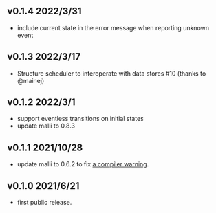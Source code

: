 ## v0.1.4 2022/3/31

- include current state in the error message when reporting unknown event

## v0.1.3 2022/3/17

- Structure scheduler to interoperate with data stores #10 (thanks to @mainej)

## v0.1.2 2022/3/1

- support eventless transitions on initial states
- update malli to 0.8.3

## v0.1.1 2021/10/28

- update malli to 0.6.2 to fix
  [a compiler warning](https://github.com/metosin/malli/issues/536).

## v0.1.0 2021/6/21

- first public release.
